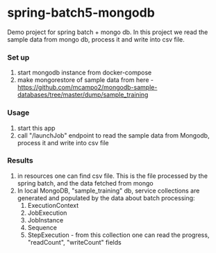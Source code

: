 # spring-batch5-mongodb

Demo project for spring batch + mongo db. 
In this project we read the sample data from mongo db, process it and write into csv file.

### Set up
1. start mongodb instance from docker-compose
2. make mongorestore of sample data from here - https://github.com/mcampo2/mongodb-sample-databases/tree/master/dump/sample_training

### Usage
1. start this app
2. call "/launchJob" endpoint to read the sample data from Mongodb, process it and write into csv file

### Results
1. in resources one can find csv file. This is the file processed by the spring batch, and the data fetched from mongo
2. In local MongoDB, "sample_training" db, service collections are generated and populated by the data about batch processing: 
   1. ExecutionContext
   2. JobExecution
   3. JobInstance
   4. Sequence
   5. StepExecution - from this collection one can read the progress, "readCount", "writeCount" fields